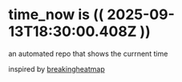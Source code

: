 # time_now is (( 2025-09-13T18:30:00.408Z ))

an automated repo that shows the currnent time

inspired by [breakingheatmap](https://github.com/breakingheatmap/breakingheatmap)